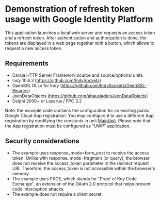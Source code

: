 # Demonstration of refresh token usage with Google Identity Platform

This application launches a local web server and requests an access token and a refresh token. After authentication and authorization is done, the tokens are displayed in a web page together with a button, which allows to request a new access token.

## Requirements
* Daraja HTTP Server Framework source and source/optional units.
* Indy 10.6.3 (https://github.com/IndySockets)
* OpenSSL DLLs for Indy (https://github.com/IndySockets/OpenSSL-Binaries)
* JsonDataObjects (https://github.com/ahausladen/JsonDataObjects)
* Delphi 2009+ or Lazarus / FPC 3.2

Note: the example code contains the configuration for an existing public Google Cloud App registration. You may configure it to use a different App registration by modifying the constants in unit [MainUnit](MainUnit.pas).
Please note that the App registration must be configured as "UWP" application.

## Security considerations
* The example uses response_mode=form_post to receive the access token. Unlike with response_mode=fragment (or query), the browser does not receive the access_token parameter in the redirect request URI. Therefore, the access_token is not accessible within the browser's memory.
* The example uses PKCE, which stands for "Proof of Key Code Exchange", an extension of the OAuth 2.0 protocol that helps prevent code interception attacks.
* The example does not require a client secret.


